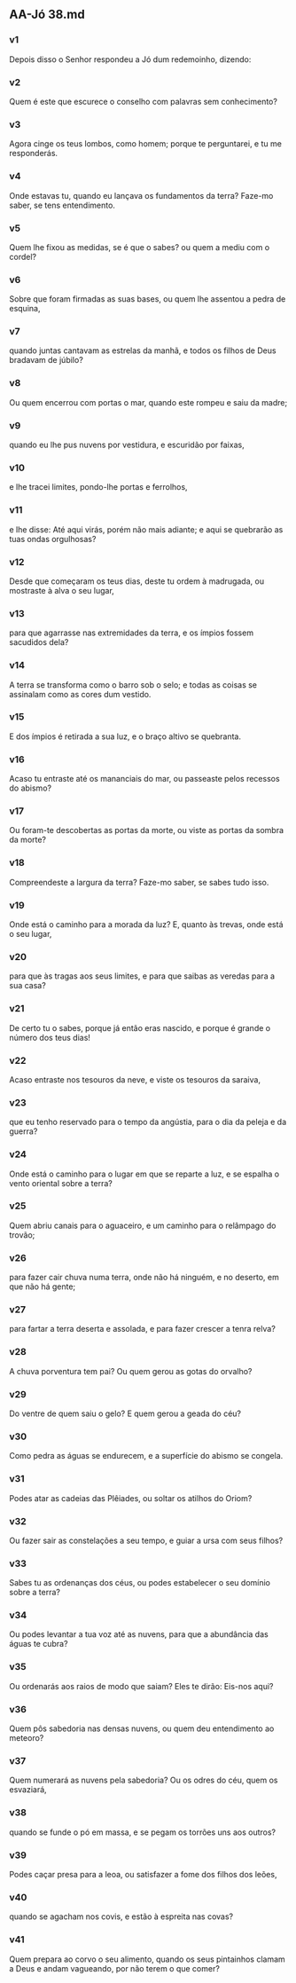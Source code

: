 ## AA-Jó 38.md
### v1
 Depois disso o Senhor respondeu a Jó dum redemoinho, dizendo:
### v2
 Quem é este que escurece o conselho com palavras sem conhecimento?
### v3
 Agora cinge os teus lombos, como homem; porque te perguntarei, e tu me responderás.
### v4
 Onde estavas tu, quando eu lançava os fundamentos da terra? Faze-mo saber, se tens entendimento.
### v5
 Quem lhe fixou as medidas, se é que o sabes? ou quem a mediu com o cordel?
### v6
 Sobre que foram firmadas as suas bases, ou quem lhe assentou a pedra de esquina,
### v7
 quando juntas cantavam as estrelas da manhã, e todos os filhos de Deus bradavam de júbilo?
### v8
 Ou quem encerrou com portas o mar, quando este rompeu e saiu da madre;
### v9
 quando eu lhe pus nuvens por vestidura, e escuridão por faixas,
### v10
 e lhe tracei limites, pondo-lhe portas e ferrolhos,
### v11
 e lhe disse: Até aqui virás, porém não mais adiante; e aqui se quebrarão as tuas ondas orgulhosas?
### v12
 Desde que começaram os teus dias, deste tu ordem à madrugada, ou mostraste à alva o seu lugar,
### v13
 para que agarrasse nas extremidades da terra, e os ímpios fossem sacudidos dela?
### v14
 A terra se transforma como o barro sob o selo; e todas as coisas se assinalam como as cores dum vestido.
### v15
 E dos ímpios é retirada a sua luz, e o braço altivo se quebranta.
### v16
 Acaso tu entraste até os mananciais do mar, ou passeaste pelos recessos do abismo?
### v17
 Ou foram-te descobertas as portas da morte, ou viste as portas da sombra da morte?
### v18
 Compreendeste a largura da terra? Faze-mo saber, se sabes tudo isso.
### v19
 Onde está o caminho para a morada da luz? E, quanto às trevas, onde está o seu lugar,
### v20
 para que às tragas aos seus limites, e para que saibas as veredas para a sua casa?
### v21
 De certo tu o sabes, porque já então eras nascido, e porque é grande o número dos teus dias!
### v22
 Acaso entraste nos tesouros da neve, e viste os tesouros da saraiva,
### v23
 que eu tenho reservado para o tempo da angústia, para o dia da peleja e da guerra?
### v24
 Onde está o caminho para o lugar em que se reparte a luz, e se espalha o vento oriental sobre a terra?
### v25
 Quem abriu canais para o aguaceiro, e um caminho para o relâmpago do trovão;
### v26
 para fazer cair chuva numa terra, onde não há ninguém, e no deserto, em que não há gente;
### v27
 para fartar a terra deserta e assolada, e para fazer crescer a tenra relva?
### v28
 A chuva porventura tem pai? Ou quem gerou as gotas do orvalho?
### v29
 Do ventre de quem saiu o gelo? E quem gerou a geada do céu?
### v30
 Como pedra as águas se endurecem, e a superfície do abismo se congela.
### v31
 Podes atar as cadeias das Plêiades, ou soltar os atilhos do Oriom?
### v32
 Ou fazer sair as constelações a seu tempo, e guiar a ursa com seus filhos?
### v33
 Sabes tu as ordenanças dos céus, ou podes estabelecer o seu domínio sobre a terra?
### v34
 Ou podes levantar a tua voz até as nuvens, para que a abundância das águas te cubra?
### v35
 Ou ordenarás aos raios de modo que saiam? Eles te dirão: Eis-nos aqui?
### v36
 Quem pôs sabedoria nas densas nuvens, ou quem deu entendimento ao meteoro?
### v37
 Quem numerará as nuvens pela sabedoria? Ou os odres do céu, quem os esvaziará,
### v38
 quando se funde o pó em massa, e se pegam os torrões uns aos outros?
### v39
 Podes caçar presa para a leoa, ou satisfazer a fome dos filhos dos leões,
### v40
 quando se agacham nos covis, e estão à espreita nas covas?
### v41
 Quem prepara ao corvo o seu alimento, quando os seus pintainhos clamam a Deus e andam vagueando, por não terem o que comer?

